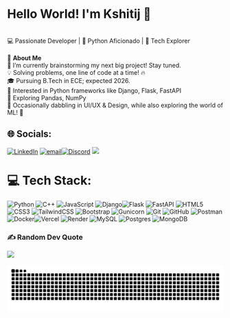 <!-- <img src="banner_github.png" alt="GitHub Banner" width="100%" /> -->
#  Hello World! I'm Kshitij 👋
<br>💻 Passionate Developer | 🐍 Python Aficionado | 🚀 Tech Explorer<br><br>🌟 **About Me**<br>🔭 I’m currently brainstorming my next big project! Stay tuned.<br>💡 Solving problems, one line of code at a time! 🔥<br>🎓 Pursuing B.Tech in ECE; expected 2026.<br>🎯 Interested in Python frameworks like Django, Flask, FastAPI<br>🌱 Exploring Pandas, NumPy<br>🎨 Occasionally dabbling in UI/UX & Design, while also exploring the world of ML! 🚀

## 🌐 Socials:
[![LinkedIn](https://img.shields.io/badge/LinkedIn-%230077B5.svg?logo=linkedin&logoColor=white)](https://linkedin.com/in/Ksh264)
[![email](https://img.shields.io/badge/Email-D14836?logo=gmail&logoColor=white)](mailto:kshitijprasad6@gmail.com)[![Discord](https://img.shields.io/badge/Discord-%237289DA.svg?logo=discord&logoColor=white)](https://discord.gg/donovan2502) [![](https://img.shields.io/badge/X-black.svg?logo=X&logoColor=white)](https://x.com/kshitijprasad5) 


# 💻 Tech Stack:
![Python](https://img.shields.io/badge/python-3670A0?style=for-the-badge&logo=python&logoColor=ffdd54) ![C++](https://img.shields.io/badge/c++-%2300599C.svg?style=for-the-badge&logo=c%2B%2B&logoColor=white) ![JavaScript](https://img.shields.io/badge/javascript-%23323330.svg?style=for-the-badge&logo=javascript&logoColor=%23F7DF1E) ![Django](https://img.shields.io/badge/django-%23092E20.svg?style=for-the-badge&logo=django&logoColor=white)![Flask](https://img.shields.io/badge/flask-%23000.svg?style=for-the-badge&logo=flask&logoColor=white) ![FastAPI](https://img.shields.io/badge/FastAPI-005571?style=for-the-badge&logo=fastapi) ![HTML5](https://img.shields.io/badge/html5-%23E34F26.svg?style=for-the-badge&logo=html5&logoColor=white)![CSS3](https://img.shields.io/badge/css3-%231572B6.svg?style=for-the-badge&logo=css3&logoColor=white) ![TailwindCSS](https://img.shields.io/badge/tailwindcss-%2338B2AC.svg?style=for-the-badge&logo=tailwind-css&logoColor=white) ![Bootstrap](https://img.shields.io/badge/bootstrap-%238511FA.svg?style=for-the-badge&logo=bootstrap&logoColor=white) ![Gunicorn](https://img.shields.io/badge/gunicorn-%298729.svg?style=for-the-badge&logo=gunicorn&logoColor=white) ![Git](https://img.shields.io/badge/git-%23F05033.svg?style=for-the-badge&logo=git&logoColor=white) ![GitHub](https://img.shields.io/badge/github-%23121011.svg?style=for-the-badge&logo=github&logoColor=white) ![Postman](https://img.shields.io/badge/Postman-FF6C37?style=for-the-badge&logo=postman&logoColor=white)![Docker](https://img.shields.io/badge/docker-%230db7ed.svg?style=for-the-badge&logo=docker&logoColor=white)![Vercel](https://img.shields.io/badge/vercel-%23000000.svg?style=for-the-badge&logo=vercel&logoColor=white)  ![Render](https://img.shields.io/badge/Render-%46E3B7.svg?style=for-the-badge&logo=render&logoColor=white)  ![MySQL](https://img.shields.io/badge/mysql-4479A1.svg?style=for-the-badge&logo=mysql&logoColor=white) ![Postgres](https://img.shields.io/badge/postgres-%23316192.svg?style=for-the-badge&logo=postgresql&logoColor=white) ![MongoDB](https://img.shields.io/badge/MongoDB-%234ea94b.svg?style=for-the-badge&logo=mongodb&logoColor=white)

### ✍️ Random Dev Quote
![](https://quotes-github-readme.vercel.app/api?type=horizontal&theme=radical)

<picture>
  <source media="(prefers-color-scheme: dark)" srcset="https://raw.githubusercontent.com/POWERVHD/POWERVHD/output/github-snake-dark.svg" />
  <source media="(prefers-color-scheme: light)" srcset="https://raw.githubusercontent.com/POWERVHD/POWERVHD/output/github-snake.svg" />
  <img alt="github-snake" src="https://raw.githubusercontent.com/POWERVHD/POWERVHD/output/github-snake.svg" />
</picture>
